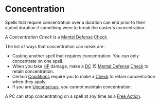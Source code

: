 # Concentration

Spells that require concentration over a duration can end prior to their stated duration if something were to break the caster's concentration.

A *Concentration Check* is a [Mental Defense](../../Player%20Characters/Derived%20Statistics/Mental%20Defense.md) [Check](../../Game%20Procedures/Core%20Procedures/Check.md).

The list of ways that concentration can break are:

- Casting another spell that requires concentration. You can only concentrate on one spell.
- When you take [HP](../../Player%20Characters/Derived%20Statistics/Hit%20Points.md) damage, make a [DC](../../Game%20Procedures/Core%20Procedures/DC.md) 15 [Mental Defense](../../Player%20Characters/Derived%20Statistics/Mental%20Defense.md) [Check](../../Game%20Procedures/Core%20Procedures/Check.md) to retain concentration.
- Certain [Conditions](../../Game%20Procedures/Conditions/{Conditions}.md) require you to make a [Check](../../Game%20Procedures/Core%20Procedures/Check.md) to retain concentration when they apply.
- If you are [Unconscious](../../Game%20Procedures/Conditions/Unconscious.md), you cannot maintain concentration.

A PC can stop concentrating on a spell at any time as a [Free Action](../../Game%20Procedures/Core%20Procedures/Action.md#Free%20Action).
